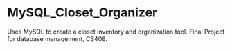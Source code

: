 # MySQL_Closet_Organizer
Uses MySQL to create a closet inventory and organization tool. Final Project for database management, CS408.
